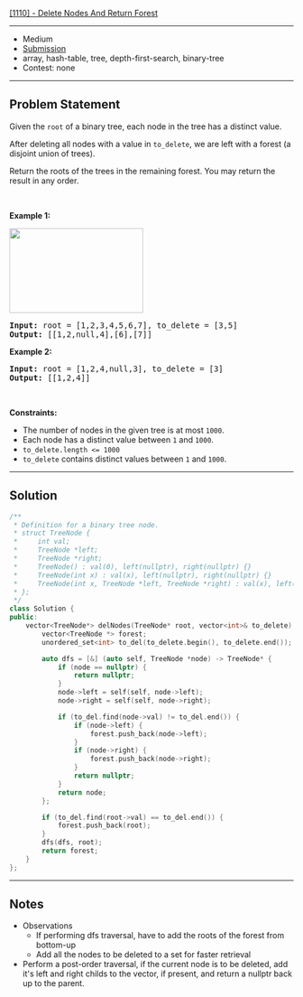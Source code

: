 [[1110] - Delete Nodes And Return Forest](https://leetcode.com/problems/delete-nodes-and-return-forest)

---

- Medium
- [Submission](https://leetcode.com/problems/delete-nodes-and-return-forest/submissions/1323682000/)
- array, hash-table, tree, depth-first-search, binary-tree
- Contest: none

---

## Problem Statement

<p>Given the <code>root</code> of a binary tree, each node in the tree has a distinct value.</p>

<p>After deleting all nodes with a value in <code>to_delete</code>, we are left with a forest (a disjoint union of trees).</p>

<p>Return the roots of the trees in the remaining forest. You may return the result in any order.</p>

<p>&nbsp;</p>
<p><strong class="example">Example 1:</strong></p>
<img alt="" src="https://assets.leetcode.com/uploads/2019/07/01/screen-shot-2019-07-01-at-53836-pm.png" style="width: 237px; height: 150px;" />
<pre>
<strong>Input:</strong> root = [1,2,3,4,5,6,7], to_delete = [3,5]
<strong>Output:</strong> [[1,2,null,4],[6],[7]]
</pre>

<p><strong class="example">Example 2:</strong></p>

<pre>
<strong>Input:</strong> root = [1,2,4,null,3], to_delete = [3]
<strong>Output:</strong> [[1,2,4]]
</pre>

<p>&nbsp;</p>
<p><strong>Constraints:</strong></p>

<ul>
	<li>The number of nodes in the given tree is at most <code>1000</code>.</li>
	<li>Each node has a distinct value between <code>1</code> and <code>1000</code>.</li>
	<li><code>to_delete.length &lt;= 1000</code></li>
	<li><code>to_delete</code> contains distinct values between <code>1</code> and <code>1000</code>.</li>
</ul>


---

## Solution

```cpp
/**
 * Definition for a binary tree node.
 * struct TreeNode {
 *     int val;
 *     TreeNode *left;
 *     TreeNode *right;
 *     TreeNode() : val(0), left(nullptr), right(nullptr) {}
 *     TreeNode(int x) : val(x), left(nullptr), right(nullptr) {}
 *     TreeNode(int x, TreeNode *left, TreeNode *right) : val(x), left(left), right(right) {}
 * };
 */
class Solution {
public:
    vector<TreeNode*> delNodes(TreeNode* root, vector<int>& to_delete) {
        vector<TreeNode *> forest;
        unordered_set<int> to_del(to_delete.begin(), to_delete.end());

        auto dfs = [&] (auto self, TreeNode *node) -> TreeNode* {
            if (node == nullptr) {
                return nullptr;
            }
            node->left = self(self, node->left);
            node->right = self(self, node->right);

            if (to_del.find(node->val) != to_del.end()) {
                if (node->left) {
                    forest.push_back(node->left);
                }
                if (node->right) {
                    forest.push_back(node->right);
                }
                return nullptr;
            }
            return node;
        };

        if (to_del.find(root->val) == to_del.end()) {
            forest.push_back(root);
        }
        dfs(dfs, root);
        return forest;
    }
};
```

---

## Notes

- Observations
	- If performing dfs traversal, have to add the roots of the forest from bottom-up
	- Add all the nodes to be deleted to a set for faster retrieval
- Perform a post-order traversal, if the current node is to be deleted, add it's left and right childs to the vector, if present, and return a nullptr back up to the parent.

